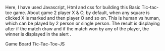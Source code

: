 Here, I have used Javascript, Html and css for building this Basic Tic-tac-toe game.
About game
2 player X & O, by default, when any square is clicked X is marked and then player O and so on. This is human vs human, which can be played by 2 person or single person. The result is displaying after if the match draw and if the match won by any of the player, the winner is displayed in the alert .

Game Board
Tic-Tac-Toe-JS
